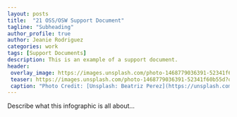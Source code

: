 ```yaml
---
layout: posts
title:  "21 OSS/OSW Support Document"
tagline: "Subheading"
author_profile: true
author: Jeanie Rodriguez 
categories: work
tags: [Support Documents]
description: This is an example of a support document.
header:
 overlay_image: https://images.unsplash.com/photo-1468779036391-52341f60b55d?q=80&w=3168&auto=format&fit=crop&ixlib=rb-4.0.3&ixid=M3wxMjA3fDB8MHxwaG90by1wYWdlfHx8fGVufDB8fHx8fA%3D%3D
 teaser: https://images.unsplash.com/photo-1468779036391-52341f60b55d?q=80&w=3168&auto=format&fit=crop&ixlib=rb-4.0.3&ixid=M3wxMjA3fDB8MHxwaG90by1wYWdlfHx8fGVufDB8fHx8fA%3D%3D
 caption: "Photo Credit: [Unsplash: Beatriz Perez](https://unsplash.com/@beatriz_perez)"
---
```

Describe what this infographic is all about...